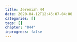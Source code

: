 ```yaml
---
title: Jeremiah 44
date: 2020-04-12T12:45:07-04:00
categories: []
tags: []
chapter: "044"
inprogress: false
---
```


